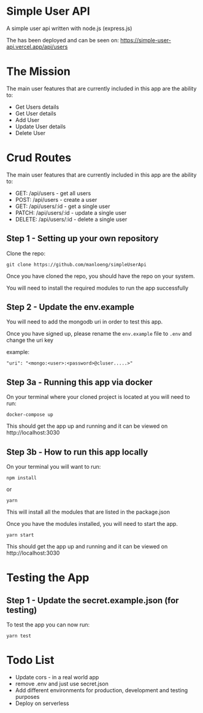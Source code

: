 # Simple User API

A simple user api written with node.js (express.js)

The has been deployed and can be seen on: https://simple-user-api.vercel.app/api/users

# The Mission

The main user features that are currently included in this app are the ability to:

- Get Users details
- Get User details
- Add User
- Update User details
- Delete User

# Crud Routes

The main user features that are currently included in this app are the ability to:

- GET: /api/users - get all users
- POST: /api/users - create a user
- GET: /api/users/:id - get a single user
- PATCH: /api/users/:id - update a single user
- DELETE: /api/users/:id - delete a single user

## Step 1 - Setting up your own repository

Clone the repo:

```
git clone https://github.com/manloeng/simpleUserApi
```

Once you have cloned the repo, you should have the repo on your system.

You will need to install the required modules to run the app successfully

## Step 2 - Update the env.example

You will need to add the mongodb uri in order to test this app.

Once you have signed up, please rename the `env.example` file to `.env` and change the uri key

example:

```
"uri": "<mongo:<user>:<password>@cluser.....>"
```

## Step 3a - Running this app via docker

On your terminal where your cloned project is located at you will need to run:

```
docker-compose up
```

This should get the app up and running and it can be viewed on http://localhost:3030

## Step 3b - How to run this app locally

On your terminal you will want to run:

```
npm install
```

or

```
yarn
```

This will install all the modules that are listed in the package.json

Once you have the modules installed, you will need to start the app.

```
yarn start

```

This should get the app up and running and it can be viewed on http://localhost:3030

# Testing the App

## Step 1 - Update the secret.example.json (for testing)

To test the app you can now run:

```
yarn test
```

# Todo List

- Update cors - in a real world app
- remove .env and just use secret.json
- Add different environments for production, development and testing purposes
- Deploy on serverless
